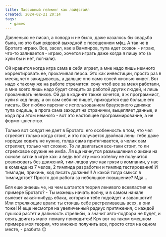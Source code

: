 ```yaml
---
title: Пассивный гейминг как лайфстайл
created: 2024-02-21 20:14
tags:
  - games
---
```


Давненько не писал, а повода и не было, даже казалось бы свадьба была, но это был рядовой выходной с посещением мфц. А
так че в Бротато играю. Все, засел, как в Вампиров, тупа идет созвон - играю, что-то заливается - играю, хочется играть
даже когда я пишу это (а хули бы и нет, погнали).

Ой нравится когда игра сама в себя играет, а мне надо лишь немного корректировать ее, прокачивая перса. Это как
инвестиции, просто раз в месяц чето закидываешь, а дальше оно само своей жизнью живет. Вот надо к такому же на работе
стремится: хочу чтоб все за меня работали, а мне всего лишь надо будет следить за работой других людей, и лишь
прокачивать челиков. Ой да в кодинге также хочется, я ж программист, хули я код пишу, а он сам себя не пишет, приходится
еще больше его писать. Вот люблю парсинг с использованием браузерного движка: тупа сидишь, а прога сама заходит на
странички, выцепляет данные, и кода при этом немного - вот это настоящее программирование, а не формо-шлепство.

Только вот солдат не дает в Бротато: его особенность в том, что чел стреляет только когда стоит, и это получается
двойная лень: тебе даже изредка ходить не нужно, голда сама притягивается, а челик сам стреляет, только чет сложно. То
ли двигаться все-таки стоит, то ли стрелковое оружие не имба. Ля ща начнутся размышления о жизни на основе катки в игре
хах: а ведь вот эту мою хотелку не получится реализовать без движений, тим-лидов уже как грязи в компании, у нас в
команде из 7 челов, 2 тимлида разработки и тимлид тестирования! И тимлиды, прикинь, код писать должны!!! А какой тогда
смысл в тимлидстве? Просто доп работа за небольшое повышение? Мда...

Бля еще знаешь че, на чем шатается теория ленивого всевластия на примере Бротато? - Ты можешь начать волну, и в самом
начале вылезет какая-нибудь ебака, которая к тебе подойдет и заваншотит! Или стреляющие враги: ты стоишь себе
растреливаешь всех, а они тоже! И еще несмотря на увеличенный радиус притяжения, с каждой пушкой растет и дальность
стрельбы, а значит авто-подбора не будет, и опять двигать мало-помалу приходится! Крч вот на таком смешном примере моя
теория, что множно получить все, просто стоя на одном месте, - разбита 😔 
